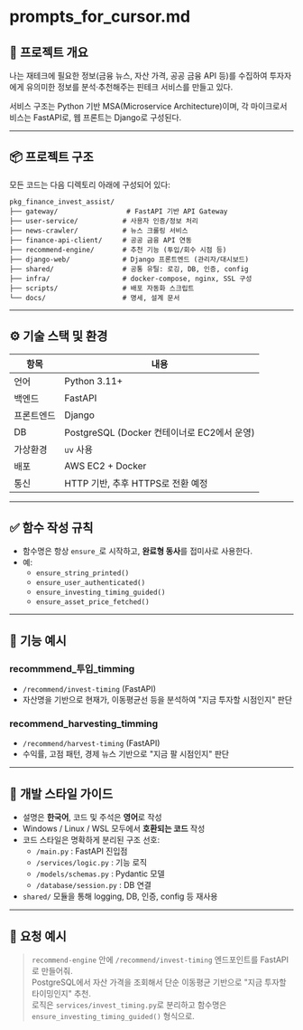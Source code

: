 # prompts_for_cursor.md

## 🎯 프로젝트 개요
나는 재테크에 필요한 정보(금융 뉴스, 자산 가격, 공공 금융 API 등)를 수집하여
투자자에게 유의미한 정보를 분석·추천해주는 핀테크 서비스를 만들고 있다.

서비스 구조는 Python 기반 MSA(Microservice Architecture)이며,
각 마이크로서비스는 FastAPI로, 웹 프론트는 Django로 구성된다.

---

## 📦 프로젝트 구조

모든 코드는 다음 디렉토리 아래에 구성되어 있다:

```
pkg_finance_invest_assist/
├── gateway/                 # FastAPI 기반 API Gateway
├── user-service/           # 사용자 인증/정보 처리
├── news-crawler/           # 뉴스 크롤링 서비스
├── finance-api-client/     # 공공 금융 API 연동
├── recommend-engine/       # 추천 기능 (투입/회수 시점 등)
├── django-web/             # Django 프론트엔드 (관리자/대시보드)
├── shared/                 # 공통 유틸: 로깅, DB, 인증, config
├── infra/                  # docker-compose, nginx, SSL 구성
├── scripts/                # 배포 자동화 스크립트
└── docs/                   # 명세, 설계 문서
```

---

## ⚙️ 기술 스택 및 환경

| 항목         | 내용 |
|--------------|------|
| 언어         | Python 3.11+
| 백엔드       | FastAPI
| 프론트엔드   | Django
| DB           | PostgreSQL (Docker 컨테이너로 EC2에서 운영)
| 가상환경     | `uv` 사용
| 배포         | AWS EC2 + Docker
| 통신         | HTTP 기반, 추후 HTTPS로 전환 예정

---

## ✅ 함수 작성 규칙

- 함수명은 항상 `ensure_`로 시작하고, **완료형 동사**를 접미사로 사용한다.
- 예:
  - `ensure_string_printed()`
  - `ensure_user_authenticated()`
  - `ensure_investing_timing_guided()`
  - `ensure_asset_price_fetched()`

---

## 📌 기능 예시

### recommmend_투입_timming
- `/recommend/invest-timing` (FastAPI)
- 자산명을 기반으로 현재가, 이동평균선 등을 분석하여 "지금 투자할 시점인지" 판단

### recommend_harvesting_timming
- `/recommend/harvest-timing` (FastAPI)
- 수익률, 고점 패턴, 경제 뉴스 기반으로 "지금 팔 시점인지" 판단

---

## 🔧 개발 스타일 가이드

- 설명은 **한국어**, 코드 및 주석은 **영어**로 작성
- Windows / Linux / WSL 모두에서 **호환되는 코드** 작성
- 코드 스타일은 명확하게 분리된 구조 선호:
  - `/main.py` : FastAPI 진입점
  - `/services/logic.py` : 기능 로직
  - `/models/schemas.py` : Pydantic 모델
  - `/database/session.py` : DB 연결
- `shared/` 모듈을 통해 logging, DB, 인증, config 등 재사용

---

## 📎 요청 예시

> `recommend-engine` 안에 `/recommend/invest-timing` 엔드포인트를 FastAPI로 만들어줘.  
> PostgreSQL에서 자산 가격을 조회해서 단순 이동평균 기반으로 "지금 투자할 타이밍인지" 추천.  
> 로직은 `services/invest_timing.py`로 분리하고 함수명은 `ensure_investing_timing_guided()` 형식으로.